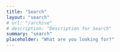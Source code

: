 ```yaml
---
title: "Search"
layout: "search"
# url: "/archive"
# description: "Description for Search"
summary: "search"
placeholder: "What are you looking for?"
---
```

